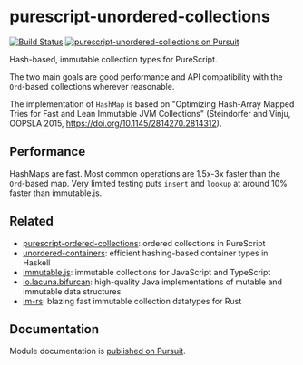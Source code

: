 # purescript-unordered-collections
[![Build Status](https://travis-ci.org/fehrenbach/purescript-unordered-collections.svg?branch=master)](https://travis-ci.org/fehrenbach/purescript-unordered-collections)
<a href="https://pursuit.purescript.org/packages/purescript-unordered-collections">
  <img src="https://pursuit.purescript.org/packages/purescript-unordered-collections/badge"
       alt="purescript-unordered-collections on Pursuit">
  </img>
</a>

Hash-based, immutable collection types for PureScript.

The two main goals are good performance and API compatibility with the `Ord`-based collections wherever reasonable.

The implementation of `HashMap` is based on "Optimizing Hash-Array
Mapped Tries for Fast and Lean Immutable JVM Collections" (Steindorfer
and Vinju, OOPSLA 2015, https://doi.org/10.1145/2814270.2814312).

Performance
-----------

HashMaps are fast. Most common operations are 1.5x-3x faster than the
`Ord`-based map. Very limited testing puts `insert` and `lookup` at
around 10% faster than immutable.js.

Related
-------

- [purescript-ordered-collections](https://github.com/purescript/purescript-ordered-collections): ordered collections in PureScript
- [unordered-containers](http://hackage.haskell.org/package/unordered-containers): efficient hashing-based container types in Haskell
- [immutable.js](https://facebook.github.io/immutable-js/): immutable collections for JavaScript and TypeScript
- [io.lacuna.bifurcan](https://github.com/lacuna/bifurcan): high-quality Java implementations of mutable and immutable data structures
- [im-rs](http://immutable.rs): blazing fast immutable collection datatypes for Rust

Documentation
-------------

Module documentation is [published on Pursuit](https://pursuit.purescript.org/packages/purescript-unordered-collections).
